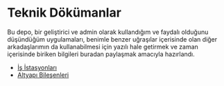 # Teknik Dökümanlar

Bu depo, bir geliştirici ve admin olarak kullandığım ve faydalı olduğunu düşündüğüm uygulamaları, benimle benzer uğraşılar içerisinde olan diğer arkadaşlarımın da kullanabilmesi için yazılı hale getirmek ve zaman içerisinde biriken bilgileri buradan paylaşmak amacıyla hazırlandı.

* [İş İstasyonları](Workstations/README.md "İş İstasyonu Yapılandırmaları")
* [Altyapı Bileşenleri](Infrastructure/README.md "Altyapı Bileşenleri")
